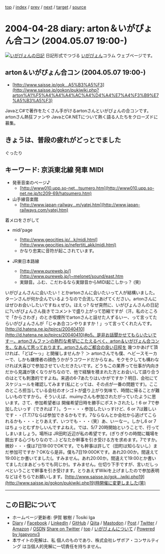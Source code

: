 [top](../index.html) 
 / [index](index.html) 
 / [prev](ig040426.html) 
 / [next](ig040429.html) 
 / [target](https://www.igapyon.jp/igapyon/diary/2004/ig040428.html) 
 / [source](https://github.com/igapyon/diary/blob/master/2004/ig040428.src.md) 

2004-04-28 diary: arton＆いがぴょん合コン (2004.05.07 19:00-)
=====================================================================================================
[![いがぴょんの日記](https://www.igapyon.jp/igapyon/diary/images/iga202308_64.jpg "いがぴょん")](https://www.igapyon.jp/igapyon/diary/memo/memoigapyon.html) 日記形式でつづる [いがぴょん](https://www.igapyon.jp/igapyon/diary/memo/memoigapyon.html)コラム ウェブページです。

## arton＆いがぴょん合コン (2004.05.07 19:00-)


* [http://www.saisse.jp/gok...A5%B3%A5%F3](http://www.saisse.jp/gokon/pukiwiki.php?arton%A1%F5%A4%A4%A4%AC%A4%D4%A4%E7%A4%F3%B9%E7%A5%B3%A5%F3)

JavaとC#で著作をたくさん手がけるartonさんといがぴょんの合コンです。artonさん熱狂ファンや JavaとC#.NETについて熱く語る人たちをクローズドに募集。


## きょうは、普段の疲れがどっとでました

ぐったり


## キーワード: 京浜東北線 発車 MIDI


* 発車音楽のページ♪
  * [http://www010.upp.so-net...tsumero.htm](http://www010.upp.so-net.ne.jp/tc209-69/hatsumero.htm)
* 山手線音楽館
  * [http://www.japan-railway...m/yatej.htm](http://www.japan-railways.com/yatej.htm)

着メロをさがして


* midi'page 
  * [http://www.geocities.jp/...k/midi.html](http://www.geocities.jp/nefertiti_akk/midi.html)
  * かなり忠実に音符が起こされています。



* JR東日本路線
  * [http://www.pureweb.jp/](http://www.pureweb.jp/)~melonet/sound/east.htm
  * 実録音。ふむ、こだわるなら実録音からMIDI起こしかっ？ (笑)



いがぴょんさんに会いたい！とかartonさんに会いたいって人が結構いました。ターンさんが何か企んでいるようなので合流してあげてください。artonさんにはぜひお会いしたいですねぇぜひ。ほえっ? なぜ突然に、いがぴょんさんの日記に?いがぴょんさん抜きでコメントで盛り上がって恐縮ですが（汗。私のところで「からさわぎ」のとき喫煙所でartonさんと話せた人ずるいー、って言ってたらいがぴょんさんが「じゃあ合コンやりますか！」って言ってくれたんです。[http://d.hatena.ne.jp/tpircs/20040410](http://d.hatena.ne.jp/tpircs/20040410)#p5。是非お話聞かせてもらいたいですー。artonさんファンの熱烈な希望にこたえるべく、arton＆いがぴょん合コンを、なあんて思っております。artonさんのご都合の良い日程を 幾つかあげて頂ければ、「どば～っ」と開催しませんか？ ＞ artonさんでも僕、ヘビースモーカーで、しかも嫌煙者の顔色うかがうコワードだからなぁ。モクモクしても構わなければ大喜びで参加させていただきたいです。どうもこの業界って仕事が内向きだから見識が狭くなりがちなので、他で経験を積まれた方とお会いして語り合うのはとても刺激的ですよね。来週の6-7あたりはいかがですか？明日、会社にてスケジュールを確認してみます(私にとっては、その点が一番の問題です)。ここのところ担当している会社のオシゴトが盛り上がり気味で、時間に帰ることが難しいものですから。そういえば、muimyさんも参加されたがっていたように思います。さて、参加希望者は 開催希望日時を勝手にポストされたし！6 or 7で参加したいっす（できれば７）。うー・・・参加したいっすけど、6 or 7は難しいです・・(T.T)7ならば参加できるかもです。7ならなんとか会社から逃げてこられるかも・・・とりあえず、いつでも・・・（笑）あ、いーなー。しかし6 or 7はちょっとむずかしいんですよねえ。では、5/7 20時開始ということで、行ってしまいましょう。場所は JR田町近辺が私の希望です。(ぎりぎりの時間に職場を脱出する心づもりなので…) どなたか幹事を引き受ける方を求めます。7ですか。微妙・・・僕は7日19:00でOKです。でも幹事は許して（田町は知らないし）まだ参加可ですか？OKなら是非。僕も7日19:00OKです。あれ20:00か。間違えて19:00とか書いてました(。すみません。あれ20:00か。間違えて19:00とか書いてました(まあどっちでも同じか)。すみません。仕切り下手ですが、言いだしっぺということで幹事を引き受けます。とりあえずWikiを上げましたので参加表明などはそちらでお願いします。[http://www.saisse.jp/gok...iwiki.php19](http://www.saisse.jp/gokon/pukiwiki.php19)時開催に変更しました(笑)


----------------------------------------------------------------------------------------------------

## この日記について

* ホームページ更新者: 伊賀 敏樹 / Tosiki Iga
* [Diary](https://www.igapyon.jp/igapyon/diary/) / [Facebook](https://www.facebook.com/igapyon) / [LinkedIn](https://www.linkedin.com/in/toshikiiga) / [GitHub](https://github.com/igapyon) / [Qiita](https://qiita.com/igapyon) / [Mastodon](https://social.vivaldi.net/@igapyon) / [Post](https://post.news/igapyon) / [Twitter](https://twitter.com/ToshikiIga) / [Amazon](https://www.amazon.co.jp/%E4%BC%8A%E8%B3%80-%E6%95%8F%E6%A8%B9/e/B004LTQWCQ) / [OSDN](https://ja.osdn.net/users/iga/)
[Share on Twitter](https://twitter.com/intent/tweet?hashtags=igapyon%2Cdiary%2C%E3%81%84%E3%81%8C%E3%81%B4%E3%82%87%E3%82%93&text=arton%EF%BC%86%E3%81%84%E3%81%8C%E3%81%B4%E3%82%87%E3%82%93%E5%90%88%E3%82%B3%E3%83%B3+%282004.05.07+19%3A00-%29&url=https%3A%2F%2Fwww.igapyon.jp%2Figapyon%2Fdiary%2F2004%2Fig040428.html) / [top](../index.html) / [いがぴょんについて](https://www.igapyon.jp/igapyon/diary/memo/memoigapyon.html) / [Powered by Igapyonv3](https://github.com/igapyon/igapyonv3)
* 本サイトの見解は、私 個人のものであり、株式会社レザボア・コンサルティング は当個人的見解に一切責任を持ちません。 
